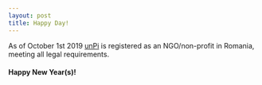 ```yaml
---
layout: post
title: Happy Day!
---
```


As of October 1st 2019 [unPi](https://www.unpi.ro/english/) is registered as an NGO/non-profit in Romania, meeting all legal requirements.

#### Happy New Year(s)!
